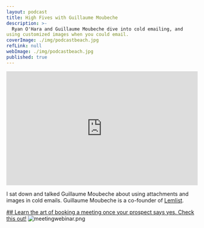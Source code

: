 ```yaml
---
layout: podcast
title: High Fives with Guillaume Moubeche
description: >-
  Ryan O'Hara and Guillaume Moubeche dive into cold emailing, and
using customized images when you could email. 
coverImage: ./img/podcastbeach.jpg
refLink: null
webImage: ./img/podcastbeach.jpg
published: true
---
```

<iframe width="100%" height="300" scrolling="no" frameborder="no" allow="autoplay" src="https://w.soundcloud.com/player/?url=https%3A//api.soundcloud.com/tracks/559539276&color=%23ff5500&auto_play=false&hide_related=false&show_comments=true&show_user=true&show_reposts=false&show_teaser=true&visual=true"></iframe>

I sat down and talked Guillaume Moubeche about using attachments and images in cold emails. Guillaume Moubeche is a co-founder of [Lemlist](https://lemlist.com/). 

[## Learn the art of booking a meeting once your prospect says yes. Check this out!](https://ter.li/297g0y)
![meetingwebinar.png](img/meetingwebinar.png)


